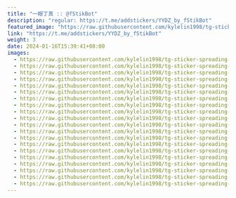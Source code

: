 ```yaml
---
title: "一眼丁真 :: @fStikBot"
description: "regular: https://t.me/addstickers/YYDZ_by_fStikBot"
featured_image: "https://raw.githubusercontent.com/kylelin1998/tg-sticker-spreading-worldwide-images/main/img/97f118b8-120c-424c-84ce-432998c553f1.jpg"
link: "https://t.me/addstickers/YYDZ_by_fStikBot"
weight: 3
date: 2024-01-16T15:39:41+08:00
images:
  - https://raw.githubusercontent.com/kylelin1998/tg-sticker-spreading-worldwide-images/main/img/97f118b8-120c-424c-84ce-432998c553f1.jpg
  - https://raw.githubusercontent.com/kylelin1998/tg-sticker-spreading-worldwide-images/main/img/89ce5991-86da-45d5-b02f-e6aa7cbb8114.jpg
  - https://raw.githubusercontent.com/kylelin1998/tg-sticker-spreading-worldwide-images/main/img/afa31c46-ea61-49d9-a5a7-9bee73d69353.jpg
  - https://raw.githubusercontent.com/kylelin1998/tg-sticker-spreading-worldwide-images/main/img/e51041b3-8e3f-4443-a09b-6afe611a8d50.jpg
  - https://raw.githubusercontent.com/kylelin1998/tg-sticker-spreading-worldwide-images/main/img/58e8bec1-8e11-4da9-bf0e-ced7b4354d3d.jpg
  - https://raw.githubusercontent.com/kylelin1998/tg-sticker-spreading-worldwide-images/main/img/0d2c4e50-86b4-4698-a247-b49456695e3b.jpg
  - https://raw.githubusercontent.com/kylelin1998/tg-sticker-spreading-worldwide-images/main/img/d96d2fac-309d-4bd7-bd08-ee96e7dbfae5.jpg
  - https://raw.githubusercontent.com/kylelin1998/tg-sticker-spreading-worldwide-images/main/img/68819f8c-38bf-4aba-8b4d-562089b234a4.jpg
  - https://raw.githubusercontent.com/kylelin1998/tg-sticker-spreading-worldwide-images/main/img/d4f8d1e5-779e-4653-a81e-8f7d1ca276f3.jpg
  - https://raw.githubusercontent.com/kylelin1998/tg-sticker-spreading-worldwide-images/main/img/fa95f0dc-011d-4986-92f9-3359d20e4429.jpg
  - https://raw.githubusercontent.com/kylelin1998/tg-sticker-spreading-worldwide-images/main/img/81c01a69-14b8-487e-8b1b-ad8eaf053ffd.jpg
  - https://raw.githubusercontent.com/kylelin1998/tg-sticker-spreading-worldwide-images/main/img/05fde347-d880-433e-aa21-04b01c2d74a5.jpg
  - https://raw.githubusercontent.com/kylelin1998/tg-sticker-spreading-worldwide-images/main/img/07123808-3c88-412a-96ed-ab585d3d8e29.jpg
  - https://raw.githubusercontent.com/kylelin1998/tg-sticker-spreading-worldwide-images/main/img/350eee29-6599-4aa3-aa20-4484ce119a28.jpg
  - https://raw.githubusercontent.com/kylelin1998/tg-sticker-spreading-worldwide-images/main/img/441bc9b4-6b33-4bb4-b609-62c151c02e39.jpg
  - https://raw.githubusercontent.com/kylelin1998/tg-sticker-spreading-worldwide-images/main/img/ed38784b-cc9e-4ab6-aa19-c47aefa70c14.jpg
  - https://raw.githubusercontent.com/kylelin1998/tg-sticker-spreading-worldwide-images/main/img/e0e30617-61a4-40f2-9183-82b606f03754.jpg
  - https://raw.githubusercontent.com/kylelin1998/tg-sticker-spreading-worldwide-images/main/img/2b82161f-d999-4809-8614-a4280be0ab07.jpg
  - https://raw.githubusercontent.com/kylelin1998/tg-sticker-spreading-worldwide-images/main/img/642daced-9610-48aa-aa0d-b5976c3ad41c.jpg
  - https://raw.githubusercontent.com/kylelin1998/tg-sticker-spreading-worldwide-images/main/img/9234d6ca-edb8-4027-88c2-dae8ca7cb1ab.jpg
---
```

